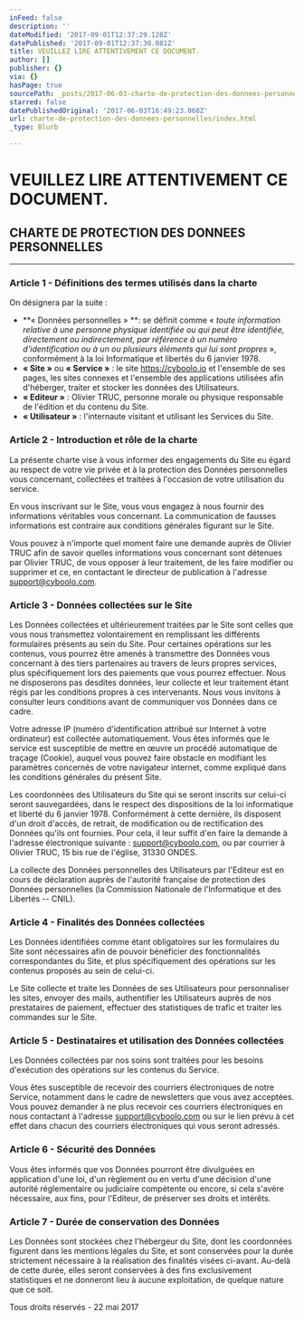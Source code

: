 ```yaml
---
inFeed: false
description: ''
dateModified: '2017-09-01T12:37:29.128Z'
datePublished: '2017-09-01T12:37:30.081Z'
title: VEUILLEZ LIRE ATTENTIVEMENT CE DOCUMENT.
author: []
publisher: {}
via: {}
hasPage: true
sourcePath: _posts/2017-06-03-charte-de-protection-des-donnees-personnelles.md
starred: false
datePublishedOriginal: '2017-06-03T16:49:23.068Z'
url: charte-de-protection-des-donnees-personnelles/index.html
_type: Blurb

---
```

# **VEUILLEZ LIRE ATTENTIVEMENT CE DOCUMENT.**

## CHARTE DE PROTECTION DES DONNEES PERSONNELLES

---

### Article 1 - Définitions des termes utilisés dans la charte

On désignera par la suite :

* **« Données personnelles » **: se définit comme « _toute information relative à une personne physique identifiée ou qui peut être identifiée, directement ou indirectement, par référence à un numéro d'identification ou à un ou plusieurs éléments qui lui sont propres_ », conformément à la loi Informatique et libertés du 6 janvier 1978\.
* **« Site »** ou **« Service »** : le site https://cyboolo.io et l'ensemble de ses pages, les sites connexes et l'ensemble des applications utilisées afin d'héberger, traiter et stocker les données des Utilisateurs.
* **« Editeur »** : Olivier TRUC, personne morale ou physique responsable de l'édition et du contenu du Site.
* **« Utilisateur »** : l'internaute visitant et utilisant les Services du Site.

### Article 2 - Introduction et rôle de la charte

La présente charte vise à vous informer des engagements du Site eu égard au respect de votre vie privée et à la protection des Données personnelles vous concernant, collectées et traitées à l'occasion de votre utilisation du service.

En vous inscrivant sur le Site, vous vous engagez à nous fournir des informations véritables vous concernant. La communication de fausses informations est contraire aux conditions générales figurant sur le Site.

Vous pouvez à n'importe quel moment faire une demande auprès de Olivier TRUC afin de savoir quelles informations vous concernant sont détenues par Olivier TRUC, de vous opposer à leur traitement, de les faire modifier ou supprimer et ce, en contactant le directeur de publication à l'adresse support@cyboolo.com.

### Article 3 - Données collectées sur le Site

Les Données collectées et ultérieurement traitées par le Site sont celles que vous nous transmettez volontairement en remplissant les différents formulaires présents au sein du Site. Pour certaines opérations sur les contenus, vous pourrez être amenés à transmettre des Données vous concernant à des tiers partenaires au travers de leurs propres services, plus spécifiquement lors des paiements que vous pourrez effectuer. Nous ne disposerons pas desdites données, leur collecte et leur traitement étant régis par les conditions propres à ces intervenants. Nous vous invitons à consulter leurs conditions avant de communiquer vos Données dans ce cadre.

Votre adresse IP (numéro d'identification attribué sur Internet à votre ordinateur) est collectée automatiquement. Vous êtes informés que le service est susceptible de mettre en œuvre un procédé automatique de traçage (Cookie), auquel vous pouvez faire obstacle en modifiant les paramètres concernés de votre navigateur internet, comme expliqué dans les conditions générales du présent Site.

Les coordonnées des Utilisateurs du Site qui se seront inscrits sur celui-ci seront sauvegardées, dans le respect des dispositions de la loi informatique et liberté du 6 janvier 1978\. Conformément à cette dernière, ils disposent d'un droit d'accès, de retrait, de modification ou de rectification des Données qu'ils ont fournies. Pour cela, il leur suffit d'en faire la demande à l'adresse électronique suivante : support@cyboolo.com, ou par courrier à Olivier TRUC, 15 bis rue de l'église, 31330 ONDES.

La collecte des Données personnelles des Utilisateurs par l'Editeur est en cours de déclaration auprès de l'autorité française de protection des Données personnelles (la Commission Nationale de l'Informatique et des Libertés -- CNIL).

### Article 4 - Finalités des Données collectées

Les Données identifiées comme étant obligatoires sur les formulaires du Site sont nécessaires afin de pouvoir bénéficier des fonctionnalités correspondantes du Site, et plus spécifiquement des opérations sur les contenus proposés au sein de celui-ci.

Le Site collecte et traite les Données de ses Utilisateurs pour personnaliser les sites, envoyer des mails, authentifier les Utilisateurs auprès de nos prestataires de paiement, effectuer des statistiques de trafic et traiter les commandes sur le Site.

### Article 5 - Destinataires et utilisation des Données collectées

Les Données collectées par nos soins sont traitées pour les besoins d'exécution des opérations sur les contenus du Service.

Vous êtes susceptible de recevoir des courriers électroniques de notre Service, notamment dans le cadre de newsletters que vous avez acceptées. Vous pouvez demander à ne plus recevoir ces courriers électroniques en nous contactant à l'adresse support@cyboolo.com ou sur le lien prévu à cet effet dans chacun des courriers électroniques qui vous seront adressés.

### Article 6 - Sécurité des Données

Vous êtes informés que vos Données pourront être divulguées en application d'une loi, d'un règlement ou en vertu d'une décision d'une autorité réglementaire ou judiciaire compétente ou encore, si cela s'avère nécessaire, aux fins, pour l'Editeur, de préserver ses droits et intérêts.

### Article 7 - Durée de conservation des Données

Les Données sont stockées chez l'hébergeur du Site, dont les coordonnées figurent dans les mentions légales du Site, et sont conservées pour la durée strictement nécessaire à la réalisation des finalités visées ci-avant. Au-delà de cette durée, elles seront conservées à des fins exclusivement statistiques et ne donneront lieu à aucune exploitation, de quelque nature que ce soit.

Tous droits réservés - 22 mai 2017
